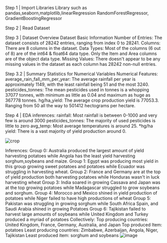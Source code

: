 Step 1 | Import Libraries
 Library such as pandas,seaborn,matplotlib,linearRegression
RandomForestRegressor, GradientBoostingRegressor 

Step 2 | Read Dataset



Step 3 | Dataset Overview
  Dataset Basic Information
Number of Entries: The dataset consists of 28242 entries, ranging from index 0 to 28241.
Columns: There are 8 columns in the dataset.
Data Types:
Most of the columns (6 out of 8) are of the int64 & float64 data type.
Only the Item and Area columns are of the object data type.
Missing Values: There doesn't appear to be any missing values in the dataset as each column has 28242 non-null entries.

Step 3.2 | Summary Statistics for Numerical Variables
Numerical Features:
average_rain_fall_mm_per_year: The average rainfall per year is approximately 1149, with the least rainfall being 51 and the most 3240.
pesticides_tonnes: The mean pesticides used in tonnes is a whopping 37077 tonnes, with minimum as little as 0.04 and maximum as huge as 367778 tonnes.
hg/ha_yield: The average crop production yield is 77053.3. Ranging from 50 all the way to 501412 hectograms per hectare.


Step 4 | EDA
inferences:
rainfall: Most rainfall is between 0-1000 and very few is around 3000
pesticides_tonnes: The majority of used pesticides is little to zero
avg_temp: Most average temperatures is around 25. *hg/ha yield: There is a vast majority of yield production around 0.




![crop](https://github.com/Jonathan-libesa/Crop-Yield-Prediction/assets/75207695/1dbb93f5-c2b4-44fe-9ee6-834d4cdfd0fe)





Inferences:
Group 0: Australia produced the largest amount of yield harvesting potatoes while Angola has the least yield harvesting sorghum,soybeans and maize.
Group 1: Egypt was producing most yield in this group growing sweet potatoes and potatoes while Ecuador was struggling in harvesting wheat.
Group 2: France and Germany are at the top of yield production both harvesting potatoes while Honduras wasn't in luck harvesting wheat
Group 3: India soared in growing Cassava and Japan was at the top growing potatoes while Madagascar struggled to grow soybeans and sorghum.
Group 4: Morocco and Mexico shined in yield production of potatoes while Niger failed to have high productions of wheat
Group 5: Pakistan was struggling in growing sorghum while South Africa Spain, and Saudi Arabia shined in growing Potatoes
Group 6: Tajikistan failed to harvest large amounts of soybeans while United Kingdom and Turkey produced a myriad of potatoes Collectively:
Top producing countries: United Kingdom, France, Germany, Australia, and Japan
Top produced Item: potatoes
Least producing countries: Zimbabwe, Azerbaijan, Angola, Niger, Tajikistan
Least produced item: sorghum and soybeans
![image](https://github.com/Jonathan-libesa/Crop-Yield-Prediction/assets/75207695/8bc4e970-0ec3-4c25-96d5-fe6932a73419)

